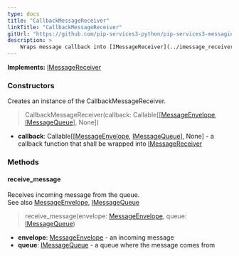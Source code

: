 ```yaml
---
type: docs
title: "CallbackMessageReceiver"
linkTitle: "CallbackMessageReceiver"
gitUrl: "https://github.com/pip-services3-python/pip-services3-messaging-python"
description: >
    Wraps message callback into [IMessageReceiver](../imessage_receiver)
---
```


**Implements:** [IMessageReceiver](../imessage_receiver)


### Constructors
Creates an instance of the CallbackMessageReceiver.

> CallbackMessageReceiver(callback: Callable[[[MessageEnvelope](../message_envelope), [IMessageQueue](../imessage_queue)], None])
    

- **callback**: Callable[[[MessageEnvelope](../message_envelope), [IMessageQueue](../imessage_queue)], None] - a callback function that shall be wrapped into [IMessageReceiver](../imessage_receiver)

### Methods

#### receive_message
Receives incoming message from the queue.  
See also [MessageEnvelope](../message_envelope), [IMessageQueue](../imessage_queue)

> receive_message(envelope: [MessageEnvelope](../message_envelope), queue: [IMessageQueue](../imessage_queue))

- **envelope**: [MessageEnvelope](../message_envelope) - an incoming message
- **queue**: [IMessageQueue](../imessage_queue) - a queue where the message comes from